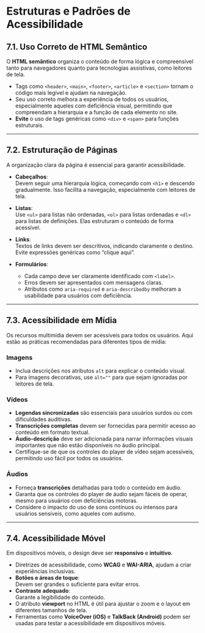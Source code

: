 # Estruturas e Padrões de Acessibilidade

## 7.1. Uso Correto de HTML Semântico

O **HTML semântico** organiza o conteúdo de forma lógica e compreensível tanto para navegadores quanto para tecnologias assistivas, como leitores de tela. 

- Tags como `<header>`, `<main>`, `<footer>`, `<article>` e `<section>` tornam o código mais legível e ajudam na navegação.  
- Seu uso correto melhora a experiência de todos os usuários, especialmente aqueles com deficiência visual, permitindo que compreendam a hierarquia e a função de cada elemento no site.  
- **Evite** o uso de tags genéricas como `<div>` e `<span>` para funções estruturais.

---

## 7.2. Estruturação de Páginas

A organização clara da página é essencial para garantir acessibilidade.

- **Cabeçalhos**:  
  Devem seguir uma hierarquia lógica, começando com `<h1>` e descendo gradualmente. Isso facilita a navegação, especialmente com leitores de tela.

- **Listas**:  
  Use `<ul>` para listas não ordenadas, `<ol>` para listas ordenadas e `<dl>` para listas de definições. Elas estruturam o conteúdo de forma acessível.

- **Links**:  
  Textos de links devem ser descritivos, indicando claramente o destino. Evite expressões genéricas como “clique aqui”.

- **Formulários**:  
  - Cada campo deve ser claramente identificado com `<label>`.  
  - Erros devem ser apresentados com mensagens claras.  
  - Atributos como `aria-required` e `aria-describedby` melhoram a usabilidade para usuários com deficiência.

---

## 7.3. Acessibilidade em Mídia

Os recursos multimídia devem ser acessíveis para todos os usuários. Aqui estão as práticas recomendadas para diferentes tipos de mídia:

### Imagens
- Inclua descrições nos atributos `alt` para explicar o conteúdo visual.
- Para imagens decorativas, use `alt=""` para que sejam ignoradas por leitores de tela.

### Vídeos
- **Legendas sincronizadas** são essenciais para usuários surdos ou com dificuldades auditivas.
- **Transcrições completas** devem ser fornecidas para permitir acesso ao conteúdo em formato textual.
- **Áudio-descrição** deve ser adicionada para narrar informações visuais importantes que não estão disponíveis no áudio principal.
- Certifique-se de que os controles do player de vídeo sejam acessíveis, permitindo uso fácil por todos os usuários.

### Áudios
- Forneça **transcrições** detalhadas para todo o conteúdo em áudio.
- Garanta que os controles do player de áudio sejam fáceis de operar, mesmo para usuários com deficiências motoras.
- Considere o impacto do uso de sons contínuos ou intensos para usuários sensíveis, como aqueles com autismo.



---

## 7.4. Acessibilidade Móvel

Em dispositivos móveis, o design deve ser **responsivo** e **intuitivo**.

- Diretrizes de acessibilidade, como **WCAG** e **WAI-ARIA**, ajudam a criar experiências inclusivas.
- **Botões e áreas de toque**:  
  Devem ser grandes o suficiente para evitar erros.
- **Contraste adequado**:  
  Garante a legibilidade do conteúdo.
- O atributo **viewport** no HTML é útil para ajustar o zoom e o layout em diferentes tamanhos de tela.
- Ferramentas como **VoiceOver (iOS)** e **TalkBack (Android)** podem ser usadas para testar a acessibilidade em dispositivos móveis.
